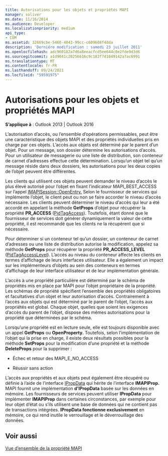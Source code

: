 ```yaml
---
title: Autorisations pour les objets et propriétés MAPI
manager: soliver
ms.date: 11/16/2014
ms.audience: Developer
ms.localizationpriority: medium
api_type:
- COM
ms.assetid: 32669cbe-5460-4043-99cc-c609608f48da
description: 'Derniére modification : samedi 23 juillet 2011'
ms.openlocfilehash: adc960182a7d6a8eeacfcd5ee644c0e2fde9d3d6
ms.sourcegitcommit: a1d9041c20256616c9c183f7d1049142a7ac6991
ms.translationtype: MT
ms.contentlocale: fr-FR
ms.lasthandoff: 09/24/2021
ms.locfileid: "59591975"
---
```

# <a name="permissions-for-mapi-objects-and-properties"></a>Autorisations pour les objets et propriétés MAPI

  
  
**S’applique à** : Outlook 2013 | Outlook 2016 
  
L’autorisation d’accès, ou l’ensemble d’opérations permissables, peut être une caractéristique des objets MAPI et des propriétés individuelles pris en charge par ces objets. L’accès aux objets est déterminé par le parent d’un objet. Pour un message, son dossier détermine les autorisations d’accès. Pour un utilisateur de messagerie ou une liste de distribution, son conteneur de carnet d’adresses effectue cette détermination. Lorsqu’un objet tel qu’un message réside dans deux dossiers, les autorisations pour les deux copies de l’objet peuvent être différentes. 
  
Les clients qui utilisent ces objets peuvent demander le niveau d’accès le plus élevé autorisé pour l’objet en fixant l’indicateur MAPI_BEST_ACCESS sur l’appel [IMAPISession::OpenEntry.](imapisession-openentry.md) Selon le fournisseur de services qui implémente l’objet, le client peut ou non se faire accorder le niveau d’accès nécessaire. Les clients peuvent déterminer le niveau d’accès qui leur a été accordé en appelant la méthode **GetProps** d’objet pour récupérer la propriété **PR_ACCESS** ([PidTagAccess](pidtagaccess-canonical-property.md)). Toutefois, étant donné que le fournisseur de services doit générer dynamiquement la valeur de cette propriété, il est recommandé que les clients ne la récupèrent que si nécessaire. 
  
Pour déterminer si un conteneur tel qu’un dossier, un conteneur de carnet d’adresses ou une liste de distribution autorise la modification, appelez sa méthode **GetProps** pour récupérer la propriété **PR_ACCESS_LEVEL** ([PidTagAccessLevel](pidtagaccesslevel-canonical-property.md)). L’accès au niveau du conteneur affecte les clients en termes d’affichage de leurs interfaces utilisateur. Elle a également un impact sur les implémenteurs d’objets au sein des conteneurs en termes d’affichage de leur interface utilisateur et de leur implémentation générale. 
  
L’accès à une propriété particulière est déterminé par le schéma de propriétés mis en place par MAPI pour l’objet propriétaire de la propriété. Les schémas de propriété spécifient l’ensemble des propriétés obligatoires et facultatives d’un objet et leur autorisation d’accès. Contrairement à l’accès aux objets qui est déterminé par le parent de l’objet, l’accès aux propriétés est global. Chaque objet, quelles que soient les exigences d’accès du parent de l’objet, dispose des mêmes autorisations pour la propriété que déterminées par le schéma.
  
Lorsqu’une propriété est en lecture seule, elle est toujours disponible avec un appel **GetProps** ou **OpenProperty.** Toutefois, selon l’implémentation de l’objet qui la prise en charge, il existe deux résultats possibles pour la méthode **SetProps** pour la modification d’une propriété et la méthode **DeleteProps** pour la supprimer : 
  
- Échec et retour des MAPI_E_NO_ACCESS
    
- Réussir sans action
    
L’accès aux propriétés et aux objets peut également être récupéré ou définie à l’aide de l’interface [IPropData](ipropdataimapiprop.md) qui hérite de l’interface **IMAPIProp.** MAPI fournit une implémentation **d’IPropData** basée sur les données en mémoire. Les fournisseurs de services peuvent utiliser **IPropData** pour implémenter **IMAPIProp** dans certaines circonstances, par exemple pour leur objet d’état ou s’ils utilisent une base de données qui ne contient pas de transactions intégrées. **IPropData fonctionne exclusivement** en mémoire, ce qui rend inutile le verrouillage et le déverrouillage des données. 
  
## <a name="see-also"></a>Voir aussi



[Vue d’ensemble de la propriété MAPI](mapi-property-overview.md)

